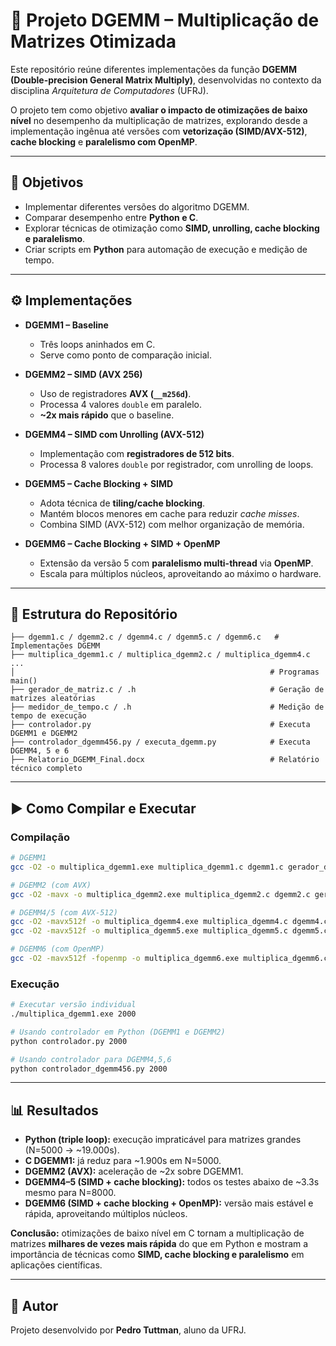# 🚀 Projeto DGEMM – Multiplicação de Matrizes Otimizada

Este repositório reúne diferentes implementações da função **DGEMM (Double-precision General Matrix Multiply)**, desenvolvidas no contexto da disciplina *Arquitetura de Computadores* (UFRJ).  

O projeto tem como objetivo **avaliar o impacto de otimizações de baixo nível** no desempenho da multiplicação de matrizes, explorando desde a implementação ingênua até versões com **vetorização (SIMD/AVX-512)**, **cache blocking** e **paralelismo com OpenMP**.

---

## 🎯 Objetivos
- Implementar diferentes versões do algoritmo DGEMM.  
- Comparar desempenho entre **Python e C**.  
- Explorar técnicas de otimização como **SIMD, unrolling, cache blocking e paralelismo**.  
- Criar scripts em **Python** para automação de execução e medição de tempo.  

---

## ⚙️ Implementações

- **DGEMM1 – Baseline**  
  - Três loops aninhados em C.  
  - Serve como ponto de comparação inicial.  

- **DGEMM2 – SIMD (AVX 256)**  
  - Uso de registradores **AVX (`__m256d`)**.  
  - Processa 4 valores `double` em paralelo.  
  - **~2x mais rápido** que o baseline.  

- **DGEMM4 – SIMD com Unrolling (AVX-512)**  
  - Implementação com **registradores de 512 bits**.  
  - Processa 8 valores `double` por registrador, com unrolling de loops.  

- **DGEMM5 – Cache Blocking + SIMD**  
  - Adota técnica de **tiling/cache blocking**.  
  - Mantém blocos menores em cache para reduzir *cache misses*.  
  - Combina SIMD (AVX-512) com melhor organização de memória.  

- **DGEMM6 – Cache Blocking + SIMD + OpenMP**  
  - Extensão da versão 5 com **paralelismo multi-thread** via **OpenMP**.  
  - Escala para múltiplos núcleos, aproveitando ao máximo o hardware.  

---

## 📂 Estrutura do Repositório
```
├── dgemm1.c / dgemm2.c / dgemm4.c / dgemm5.c / dgemm6.c   # Implementações DGEMM
├── multiplica_dgemm1.c / multiplica_dgemm2.c / multiplica_dgemm4.c ...
│                                                         # Programas main()
├── gerador_de_matriz.c / .h                              # Geração de matrizes aleatórias
├── medidor_de_tempo.c / .h                               # Medição de tempo de execução
├── controlador.py                                        # Executa DGEMM1 e DGEMM2
├── controlador_dgemm456.py / executa_dgemm.py            # Executa DGEMM4, 5 e 6
├── Relatorio_DGEMM_Final.docx                            # Relatório técnico completo
```

---

## ▶️ Como Compilar e Executar

### Compilação
```bash
# DGEMM1
gcc -O2 -o multiplica_dgemm1.exe multiplica_dgemm1.c dgemm1.c gerador_de_matriz.c medidor_de_tempo.c

# DGEMM2 (com AVX)
gcc -O2 -mavx -o multiplica_dgemm2.exe multiplica_dgemm2.c dgemm2.c gerador_de_matriz.c medidor_de_tempo.c

# DGEMM4/5 (com AVX-512)
gcc -O2 -mavx512f -o multiplica_dgemm4.exe multiplica_dgemm4.c dgemm4.c
gcc -O2 -mavx512f -o multiplica_dgemm5.exe multiplica_dgemm5.c dgemm5.c

# DGEMM6 (com OpenMP)
gcc -O2 -mavx512f -fopenmp -o multiplica_dgemm6.exe multiplica_dgemm6.c dgemm6.c
```

### Execução
```bash
# Executar versão individual
./multiplica_dgemm1.exe 2000

# Usando controlador em Python (DGEMM1 e DGEMM2)
python controlador.py 2000

# Usando controlador para DGEMM4,5,6
python controlador_dgemm456.py 2000
```

---

## 📊 Resultados

- **Python (triple loop):** execução impraticável para matrizes grandes (N=5000 → ~19.000s).  
- **C DGEMM1:** já reduz para ~1.900s em N=5000.  
- **DGEMM2 (AVX):** aceleração de ~2x sobre DGEMM1.  
- **DGEMM4–5 (SIMD + cache blocking):** todos os testes abaixo de ~3.3s mesmo para N=8000.  
- **DGEMM6 (SIMD + cache blocking + OpenMP):** versão mais estável e rápida, aproveitando múltiplos núcleos.  

**Conclusão:** otimizações de baixo nível em C tornam a multiplicação de matrizes **milhares de vezes mais rápida** do que em Python e mostram a importância de técnicas como **SIMD, cache blocking e paralelismo** em aplicações científicas.

---

## 👤 Autor
Projeto desenvolvido por **Pedro Tuttman**, aluno da UFRJ.  
